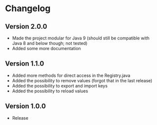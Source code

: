 # Changelog

## Version 2.0.0

- Made the project modular for Java 9 (should still be compatible with Java 8 and below though; not tested)
- Added some more documentation

## Version 1.1.0

- Added more methods for direct access in the Registry.java
- Added the possibility to remove values (forgot that in the last release)
- Added the possibility to export and import keys
- Added the possibility to reload values

## Version 1.0.0

- Release